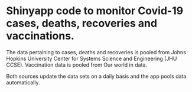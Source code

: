 # Shinyapp code to monitor Covid-19 cases, deaths, recoveries and vaccinations.
 
The data pertaining to cases, deaths and recoveries is pooled from Johns Hopkins University Center for Systems Science and Engineering (JHU CCSE). Vaccination data is pooled from Our world in data.

Both sources update the data sets on a daily basis and the app pools data automatically. 
